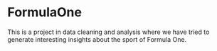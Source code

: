 # FormulaOne
This is a project in data cleaning and analysis where we have tried to generate interesting insights about the sport of Formula One.
